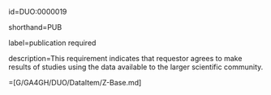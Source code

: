 id=DUO:0000019

shorthand=PUB

label=publication required

description=This requirement indicates that requestor agrees to make results of studies using the data available to the larger scientific community.

=[G/GA4GH/DUO/DataItem/Z-Base.md]